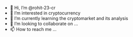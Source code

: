 - 👋 Hi, I’m @rohit-23-cr
- 👀 I’m interested in cryptocurrency
- 🌱 I’m currently learning the cryptomarket and its analysis
- 💞️ I’m looking to collaborate on ...
- 📫 How to reach me ...

<!---
rohit-23-cr/rohit-23-cr is a ✨ special ✨ repository because its `README.md` (this file) appears on your GitHub profile.
You can click the Preview link to take a look at your changes.
--->
